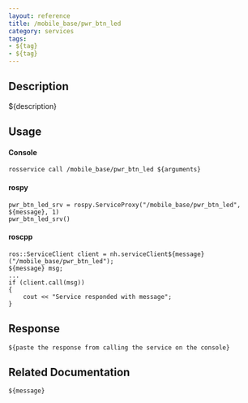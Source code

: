 ```yaml
---
layout: reference
title: /mobile_base/pwr_btn_led
category: services
tags: 
- ${tag} 
- ${tag}
---
```


## Description
${description}

## Usage
#### Console
```
rosservice call /mobile_base/pwr_btn_led ${arguments}
```

#### rospy
```
pwr_btn_led_srv = rospy.ServiceProxy("/mobile_base/pwr_btn_led", ${message}, 1)
pwr_btn_led_srv()
```

#### roscpp
```
ros::ServiceClient client = nh.serviceClient${message}("/mobile_base/pwr_btn_led");
${message} msg;
...
if (client.call(msg))
{
    cout << "Service responded with message";
}
```

## Response
```
${paste the response from calling the service on the console}
```

## Related Documentation
``${message}``